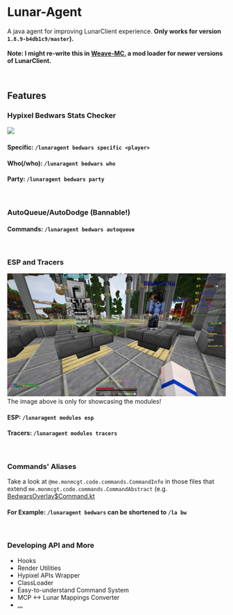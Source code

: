 # Lunar-Agent
A java agent for improving LunarClient experience.
<strong>Only works for version `1.8.9-b4db1c9/master`).</strong>
<br>
<br>
<strong>Note: I might re-write this in [Weave-MC](https://github.com/Weave-MC/), a mod loader for newer versions of LunarClient.</strong>

<br>

## Features

### Hypixel Bedwars Stats Checker
![](https://github.com/Monmcgt/Lunar-Agent/blob/master/assets/bedwars-stats.gif?raw=true)
#### Specific: `/lunaragent bedwars specific <player>`
#### Who(/who): `/lunaragent bedwars who`
#### Party: `/lunaragent bedwars party`

<br>

### AutoQueue/AutoDodge <strong>(Bannable!)</strong>
#### Commands: `/lunaragent bedwars autoqueue`

<br>

### ESP and Tracers
![](https://github.com/Monmcgt/Lunar-Agent/blob/master/assets/ESP-Tracers.png?raw=true)
The image above is only for showcasing the modules!
#### ESP: `/lunaragent modules esp`
#### Tracers: `/lunaragent modules tracers`

<br>

### Commands' Aliases
Take a look at `@me.monmcgt.code.commands.CommandInfo` in those files that extend `me.monmcgt.code.commands.CommandAbstract` (e.g. <a href="https://github.com/Monmcgt/Lunar-Agent/blob/cc9ba6aaf0e052e3510540d990f710ff23a57af5/src/main/java/me/monmcgt/code/commands/impl/overlay/BedwarsOverlay%24Command.kt#L17">BedwarsOverlay$Command.kt</a>
#### For Example: `/lunaragent bedwars` can be shortened to `/la bw`

<br>

### Developing API and More
<ul>
<li>Hooks</li>
<li>Render Utilities</li>
<li>Hypixel APIs Wrapper</li>
<li>ClassLoader</li>
<li>Easy-to-understand Command System</li>
<li>MCP <-> Lunar Mappings Converter</li>
<li><a href="https://github.com/Monmcgt/Lunar-Agent/tree/master/src/main/java/me/monmcgt/code">...</a></li>
</ul>
